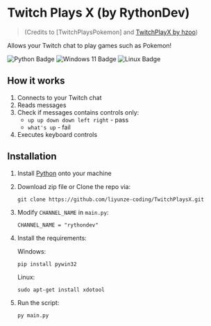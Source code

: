 # Twitch Plays X (by RythonDev)

> (Credits to [TwitchPlaysPokemon] and [TwitchPlayX by hzoo](https://github.com/hzoo/TwitchPlaysX))

Allows your Twitch chat to play games such as Pokemon!

![Python Badge](https://img.shields.io/badge/Python-3776AB?logo=python&logoColor=fff&style=for-the-badge)
![Windows 11 Badge](https://img.shields.io/badge/Windows%2011-0078D4?logo=windows11&logoColor=fff&style=for-the-badge)
![Linux Badge](https://img.shields.io/badge/Linux-FCC624?logo=linux&logoColor=000&style=for-the-badge)

## How it works

1. Connects to your Twitch chat
2. Reads messages
3. Check if messages contains controls only: 
   - `up up down down left right` - pass
   - `what's up` - fail
4. Executes keyboard controls

## Installation

1. Install [Python](https://python.org) onto your machine
2. Download zip file or Clone the repo via:
    ```
    git clone https://github.com/liyunze-coding/TwitchPlaysX.git
    ```

3. Modify `CHANNEL_NAME` in `main.py`:
    ``` 
    CHANNEL_NAME = "rythondev"
    ```

4. Install the requirements:

    Windows:
    ```
    pip install pywin32
    ```

    Linux:
    ```
    sudo apt-get install xdotool
    ```

5. Run the script:
    ```
    py main.py
    ```